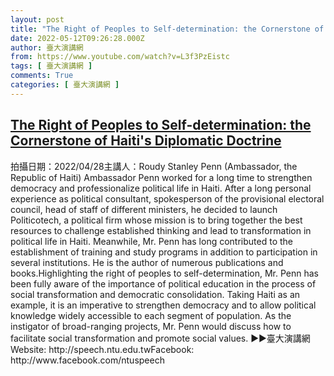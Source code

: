 ```yaml
---
layout: post
title: "The Right of Peoples to Self-determination: the Cornerstone of Haiti's Diplomatic Doctrine"
date: 2022-05-12T09:26:28.000Z
author: 臺大演講網
from: https://www.youtube.com/watch?v=L3f3PzEistc
tags: [ 臺大演講網 ]
comments: True
categories: [ 臺大演講網 ]
---
```

<!--1652347588000-->
[The Right of Peoples to Self-determination: the Cornerstone of Haiti's Diplomatic Doctrine](https://www.youtube.com/watch?v=L3f3PzEistc)
------

<div>
拍攝日期：2022/04/28主講人：Roudy Stanley Penn (Ambassador, the Republic of Haiti) Ambassador Penn worked for a long time to strengthen democracy and professionalize political life in Haiti. After a long personal experience as political consultant, spokesperson of the provisional electoral council, head of staff of different ministers, he decided to launch Politicotech, a political firm whose mission is to bring together the best resources to challenge established thinking and lead to transformation in political life in Haiti. Meanwhile, Mr. Penn has long contributed to the establishment of training and study programs in addition to participation in several institutions. He is the author of numerous publications and books.Highlighting the right of peoples to self-determination, Mr. Penn has been fully aware of the importance of political education in the process of social transformation and democratic consolidation. Taking Haiti as an example, it is an imperative to strengthen democracy and to allow political knowledge widely accessible to each segment of population. As the instigator of broad-ranging projects, Mr. Penn would discuss how to facilitate social transformation and promote social values.    ►►臺大演講網Website: http://speech.ntu.edu.twFacebook: http://www.facebook.com/ntuspeech
</div>
